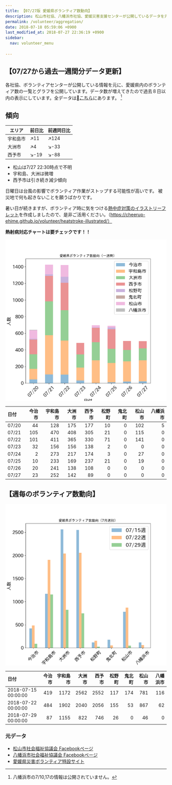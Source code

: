 ```yaml
---
title: 【07/27版 愛媛県ボランティア数動向】
description: 松山市社協、八幡浜市社協、愛媛災害支援センターが公開しているデータを元に、ボランティア数のグラフを作成・公開しています。
permalink: /volunteer/aggregation/
date: 2018-07-18 05:59:06 +0900
last_modified_at: 2018-07-27 22:36:19 +0900
sidebar:
  nav: volunteer_menu

---
```


## 【07/27から過去一週間分データ更新】

各社協、ボランティアセンターが公開している情報を元に、愛媛県内のボランティア数の一覧とグラフを公開しています。データ数が増えてきたので過去８日以内の表示にしています。全データは[こちら](https://docs.google.com/spreadsheets/d/1h-GFHoNa55P96wu_HNbPk899eN4HZcnu1T9q4eag8Uc/edit#gid=0)にあります。 [^1]

## 傾向

エリア | 前日比 | 前週同日比
---------|----------|---------
 宇和島市 | :arrow_upper_right:11 | :arrow_upper_right:124
 大洲市  | :arrow_upper_right:4 | :arrow_lower_right:-33
 西予市  | :arrow_lower_right:-19 | :arrow_lower_right:-88

- 松山は7/27 22:30時点で不明
- 宇和島、大洲は微増
- 西予市は引き続き減少傾向

日曜日は台風の影響でボランティア作業がストップする可能性が高いです。
被災地で何も起きないことを願うばかりです。

暑い日が続きますが、ボランティア時に気をつける[熱中症対策のイラストリーフレット](https://cheerup-ehime.github.io/volunteer/heatstroke-illustrated/)を作成しましたので、是非ご活用ください。（https://cheerup-ehime.github.io/volunteer/heatstroke-illustrated/）

**熱射病対応チャートは要チェックです！！**


![愛媛県内ボランティア数（日次）](/assets/images/volunteer_count.png)

[^1]: 八幡浜市の7/10,17の情報は公開されていません。

| 日付   |   今治市 |   宇和島市 |   大洲市 |   西予市 |   松野町 |   鬼北町 |   松山市 |   八幡浜市 |
|:-------|---------:|-----------:|---------:|---------:|---------:|---------:|---------:|-----------:|
| 07/20  |       44 |        128 |      175 |      177 |       10 |        0 |      102 |          5 |
| 07/21  |      105 |        470 |      408 |      305 |       21 |        0 |      115 |          0 |
| 07/22  |      101 |        411 |      365 |      330 |       71 |        0 |      141 |          0 |
| 07/23  |       32 |        156 |      156 |      138 |        2 |        0 |        0 |          0 |
| 07/24  |        2 |        273 |      217 |      174 |        3 |        0 |       27 |          0 |
| 07/25  |       10 |        233 |      169 |      237 |       21 |        0 |       19 |          0 |
| 07/26  |       20 |        241 |      138 |      108 |        0 |        0 |        0 |          0 |
| 07/27  |       23 |        252 |      142 |       89 |        0 |        0 |        0 |          0 |

## 【週毎のボランティア数動向】

![愛媛県内ボランティア数（週次）](/assets/images/volunteer_count_week.png)

| 日付                |   今治市 |   宇和島市 |   大洲市 |   西予市 |   松野町 |   鬼北町 |   松山市 |   八幡浜市 |
|:--------------------|---------:|-----------:|---------:|---------:|---------:|---------:|---------:|-----------:|
| 2018-07-15 00:00:00 |      419 |       1172 |     2562 |     2552 |      117 |      174 |      781 |        116 |
| 2018-07-22 00:00:00 |      484 |       1902 |     2040 |     2056 |      155 |       53 |      867 |         62 |
| 2018-07-29 00:00:00 |       87 |       1155 |      822 |      746 |       26 |        0 |       46 |          0 |

### 元データ

- [松山市社会福祉協議会 Facebookページ](https://www.facebook.com/matsuyama.wel/)
- [八幡浜市社会福祉協議会 Facebookページ](https://www.facebook.com/ywthm.syakyo/)
- [愛媛県災害ボランティア特設サイト](https://ehimesvc.jp/)
